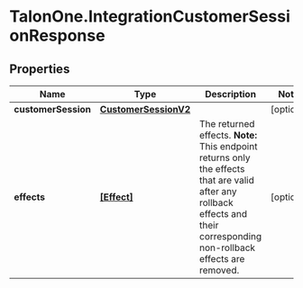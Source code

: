 # TalonOne.IntegrationCustomerSessionResponse

## Properties

Name | Type | Description | Notes
------------ | ------------- | ------------- | -------------
**customerSession** | [**CustomerSessionV2**](CustomerSessionV2.md) |  | [optional] 
**effects** | [**[Effect]**](Effect.md) | The returned effects.  **Note:** This endpoint returns only the effects that are valid after any rollback effects and their corresponding non-rollback effects are removed.  | [optional] 


